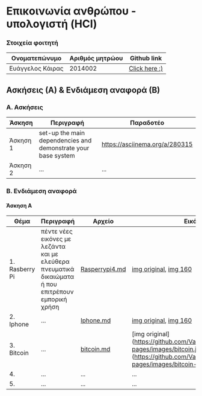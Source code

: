 # Επικοινωνία ανθρώπου - υπολογιστή (HCI)

### Στοιχεία φοιτητή
|  Ονοματεπώνυμο  | Αριθμός μητρώου | Github link |
| ------ | ------ | ------ |
| Ευάγγελος Κάιρας | 2014002 | [Click here :)](https://github.com/VaggelisKair/hci/tree/master/projects) |


## Ασκήσεις (Α) & Ενδιάμεση αναφορά (Β)

### A. Ασκήσεις
| Άσκηση | Περιγραφή | Παραδοτέο |
| ----- | ----- | ----- | 
| Άσκηση 1 | set-up the main dependencies and demonstrate your base system | https://asciinema.org/a/280315 |
| Άσκηση 2 | ... | ... |


### B. Ενδιάμεση αναφορά

#### Άσκηση Α

| Θέμα | Περιγραφή | Aρχείο | Εικόνες |
| ----- | ----- | ----- | ----- |
| 1. Rasberry Pi | πέντε νέες εικόνες με λεζάντα και με ελεύθερα πνευματικά δικαιώματα ή που επιτρέπουν εμπορική χρήση | [Rasperrypi4.md](https://github.com/VaggelisKair/gr/blob/gh-pages/_gallery/raspberrypi4.md) | [img original](https://github.com/VaggelisKair/gr/blob/gh-pages/images/raspberrypi4.jpg), [img 160](https://github.com/VaggelisKair/gr/blob/gh-pages/images/raspberrypi4-thumb.jpg) |
| 2. Iphone | ... |[Iphone.md](https://github.com/VaggelisKair/gr/blob/gh-pages/_gallery/iphone.md)|[img original](https://github.com/VaggelisKair/gr/blob/gh-pages/images/iphone.png), [img 160](https://github.com/VaggelisKair/gr/blob/gh-pages/images/iphone-thumb.png) |
| 3. Bitcoin | ... | [bitcoin.md](https://github.com/VaggelisKair/gr/blob/gh-pages/_gallery/bitcoin.md) | [img original] (https://github.com/VaggelisKair/gr/blob/gh-pages/images/bitcoin.jpg), [img 160] (https://github.com/VaggelisKair/gr/blob/gh-pages/images/bitcoin-thumb.jpg) |
| 4.  | ... | ... | ... |
| 5.  | ... | ... | ... |
